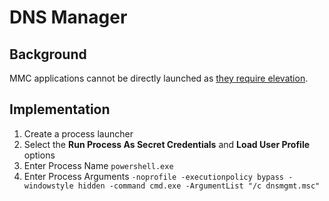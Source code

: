 # DNS Manager
## Background
MMC applications cannot be directly launched as [they require elevation](https://docs.delinea.com/online-help/secret-server/secret-launchers/custom-launchers/custom-launcher-errors/index.htm). 
## Implementation
1) Create a process launcher
2) Select the **Run Process As Secret Credentials** and **Load User Profile** options
3) Enter Process Name `powershell.exe`
4) Enter Process Arguments	`-noprofile -executionpolicy bypass -windowstyle hidden -command cmd.exe -ArgumentList "/c dnsmgmt.msc"`

